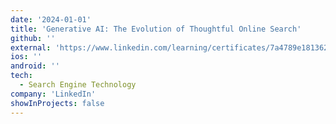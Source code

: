 ```yaml
---
date: '2024-01-01'
title: 'Generative AI: The Evolution of Thoughtful Online Search'
github: ''
external: 'https://www.linkedin.com/learning/certificates/7a4789e18136257c4be0638408c905dec0422f6addf472700fe6ee2b3c1943cd?lipi=urn%3Ali%3Apage%3Ad_flagship3_profile_view_base_certifications_details%3B%2Fc27Qeb8TzWA6GfE%2Fp7qnw%3D%3D'
ios: ''
android: ''
tech:
  - Search Engine Technology
company: 'LinkedIn'
showInProjects: false
---
```



